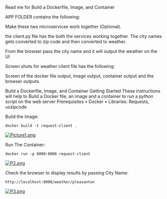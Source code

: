Read me for Build a Dockerfile, Image, and Container



APP FOLDER contains the following:

Make these two microservices work together (Optional).
 
the client.py file has the both the services working together.
The city names gets converted to zip code and then converted to weather.

From the browser pass the city name and it will output the weather on the UI


Screen shots for weather client file has the following:

Screen of the docker file output, image output, container output and the browser outputs.

Build a Dockerfile, Image, and Container
Getting Started
These instructions will help to Build a Docker file, an image and a container to run a python script on the web server
Prerequisites
•	Docker
•	Libraries: Requests, uszipcode 


Build the Image:

```docker build -t request-client .```

 
[![Picture1.png](https://i.postimg.cc/BvzVdTvX/Picture1.png)](https://postimg.cc/WDM8ZJgv)

Run The Container:

```docker run -p 8000:8000 request-client```

[![P2.png](https://i.postimg.cc/kG7MbPdr/P2.png)](https://postimg.cc/5YkWhG0p)

Check the browser to display results by passing City Name:

```http://localhost:8000/weather/pleasanton```

[![P3.png](https://i.postimg.cc/dQnwxXY1/P3.png)](https://postimg.cc/grwCwgrF)
